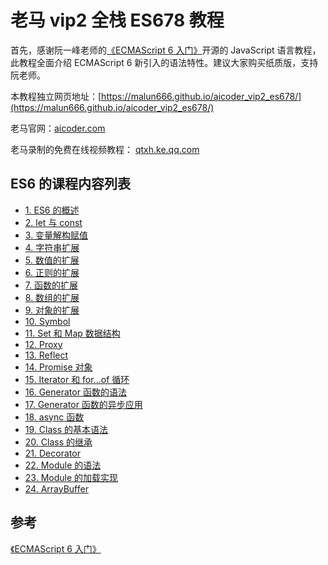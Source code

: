 # 老马 vip2 全栈 ES678 教程

首先，感谢阮一峰老师的[《ECMAScript 6 入门》](http://es6.ruanyifeng.com/)开源的 JavaScript 语言教程，此教程全面介绍 ECMAScript 6 新引入的语法特性。建议大家购买纸质版，支持阮老师。

本教程独立网页地址：[https://malun666.github.io/aicoder_vip2_es678/](https://malun666.github.io/aicoder_vip2_es678/)

老马官网：[aicoder.com](http://aicoder.com)

老马录制的免费在线视频教程： [qtxh.ke.qq.com](http://qtxh.ke.qq.com/)

## ES6 的课程内容列表

- [1. ES6 的概述](/pages/es6/01es6_first.md)
- [2. let 与 const](/pages/es6/02let_const.md)
- [3. 变量解构赋值](/pages/es6/03destructuring.md)
- [4. 字符串扩展](/pages/es6/04string.md)
- [5. 数值的扩展](/pages/es6/05number.md)
- [6. 正则的扩展](/pages/es6/06regex.md)
- [7. 函数的扩展](/pages/es6/function.md)
- [8. 数组的扩展](/pages/es6/array.md)
- [9. 对象的扩展](/pages/es6/object.md)
- [10. Symbol](/pages/es6/symbol.md)
- [11. Set 和 Map 数据结构](/pages/es6/set-map.md)
- [12. Proxy](/pages/es6/proxy.md)
- [13. Reflect](/pages/es6/reflect.md)
- [14. Promise 对象](/pages/es6/promise.md)
- [15. Iterator 和 for...of 循环](/pages/es6/iterator.md)
- [16. Generator 函数的语法](/pages/es6/generator.md)
- [17. Generator 函数的异步应用](/pages/es6/generator-async.md)
- [18. async 函数](/pages/es6/async.md)
- [19. Class 的基本语法](/pages/es6/class.md)
- [20. Class 的继承](/pages/es6/class-extends.md)
- [21. Decorator](/pages/es6/decorator.md)
- [22. Module 的语法](/pages/es6/module.md)
- [23. Module 的加载实现](/pages/es6/module-loader.md)
- [24. ArrayBuffer](/pages/es6/arraybuffer.md)

## 参考

[《ECMAScript 6 入门》](http://es6.ruanyifeng.com/)
